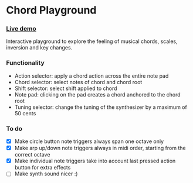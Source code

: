 # Chord Playground

### [Live demo](https://teuncm.github.io/chord-playground/)

Interactive playground to explore the feeling of musical chords, scales, inversion and key changes.

### Functionality

- Action selector: apply a chord action across the entire note pad
- Chord selector: select notes of chord and chord root
- Shift selector: select shift applied to chord
- Note pad: clicking on the pad creates a chord anchored to the chord root
- Tuning selector: change the tuning of the synthesizer by a maximum of 50 cents

### To do

- [x] Make circle button note triggers always span one octave only
- [x] Make arp up/down note triggers always in midi order, starting from the correct octave
- [x] Make individual note triggers take into account last pressed action button for extra effects
- [ ] Make synth sound nicer :)